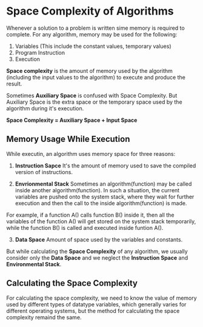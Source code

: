 
# Space Complexity of Algorithms

Whenever a solution to a problem is written sime memory is required to complete. For any algorithm, memory may be used for the following:

1. Variables (This include the constant values, temporary values)
2. Program Instruction
3. Execution

**Space complexity** is the amount of memory used by the algorithm (including the input values to the algorithm) to execute and produce the result.

Sometimes **Auxiliary Space** is confused with Space Complexity. But Auxiliary Space is the extra space or the temporary space used by the algorithm during it's execution.

**Space Complexity = Auxiliary Space + Input Space**

## Memory Usage While Execution

While executin, an algorithm uses memory space for three reasons:

1. **Instruction Sapce**
  It's the amount of memory used to save the compiled version of instructions.
  
2. **Envrionmental Stack**
  Sometimes an algorithm(function) may be called inside another algorithm(function). In such a situation, the current variables are pushed onto the system stack, where they wait for further execution and then the call to the inside algorithm(function) is made. 
  
For example, if a function A() calls function B() inside it, then all the variables of the function A() will get stored on the system stack temporarily, while the function B() is called and executed inside funtion A().

3. **Data Space**
  Amount of space used by the variables and constants. 
  
  
But while calculating the **Space Complexity** of any algorithm, we usually consider only the **Data Space** and we neglect the **Instruction Space** and **Environmental Stack**.


## Calculating the Space Complexity

For calculating the space complexity, we need to know the value of memory used by different types of datatype variables, which generally varies for different operating systems, but the method for calculating the space complexity remaind the same.


